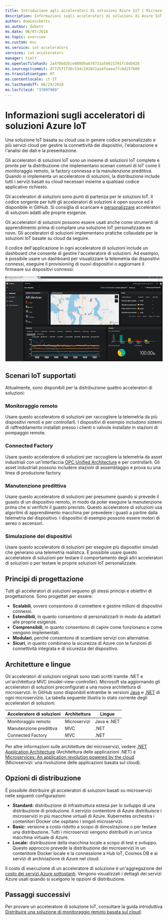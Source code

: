 ```yaml
---
title: Introduzione agli acceleratori di soluzioni Azure IoT | Microsoft Docs
description: Informazioni sugli acceleratori di soluzioni di Azure IoT. Gli acceleratori di soluzioni IoT sono soluzioni complete, end-to-end, pronte per la distribuzione.
author: dominicbetts
ms.author: dobett
ms.date: 06/07/2018
ms.topic: overview
ms.custom: mvc
ms.service: iot-accelerators
services: iot-accelerators
manager: timlt
ms.openlocfilehash: 2a4f0b035ce80809a678731a50921791fc0db928
ms.sourcegitcommit: d7725f1f20c534c102021aa4feaea7fc0d257609
ms.translationtype: HT
ms.contentlocale: it-IT
ms.lasthandoff: 06/29/2018
ms.locfileid: "37097989"
---
```

# <a name="what-are-azure-iot-solution-accelerators"></a>Informazioni sugli acceleratori di soluzioni Azure IoT

Una soluzione IoT basata su cloud usa in genere codice personalizzato e più servizi cloud per gestire la connettività dei dispositivi, l'elaborazione e l'analisi dei dati e la presentazione.

Gli acceleratori di soluzioni IoT sono un insieme di soluzioni IoT complete e pronte per la distribuzione che implementano scenari comuni di IoT come il monitoraggio remoto, la factory connessa e la manutenzione predittiva. Quando si implementa un acceleratore di soluzioni, la distribuzione include tutti i servizi basati su cloud necessari insieme a qualsiasi codice applicativo richiesto.

Gli acceleratori di soluzioni sono punti di partenza per le soluzioni IoT. Il codice sorgente per tutti gli acceleratori di soluzioni è open source ed è disponibile in GitHub. Si consiglia di scaricare e [personalizzare](iot-accelerators-remote-monitoring-customize.md) acceleratori di soluzioni adatti alle proprie esigenze.

Gli acceleratori di soluzioni possono essere usati anche come strumenti di apprendimento prima di compilare una soluzione IoT personalizzata ex novo. Gli acceleratori di soluzioni implementano pratiche collaudate per le soluzioni IoT basate su cloud da seguire.

Il codice dell'applicazione in ogni acceleratore di soluzioni include un dashboard che consente di gestire l'acceleratore di soluzioni. Ad esempio, è possibile usare un dashboard per visualizzare la telemetria dai dispositivi connessi, eseguire il provisioning di nuovi dispositivi o aggiornare il firmware sui dispositivi connessi:

[![Dashboard della soluzione](./media/about-iot-accelerators/dashboard-inline.png)](./media/about-iot-accelerators/dashboard-expanded.png#lightbox)

## <a name="supported-iot-scenarios"></a>Scenari IoT supportati

Attualmente, sono disponibili per la distribuzione quattro acceleratori di soluzioni:

### <a name="remote-monitoring"></a>Monitoraggio remoto

Usare questo acceleratore di soluzioni per raccogliere la telemetria da più dispositivi remoti e per controllarli. I dispositivi di esempio includono sistemi di raffreddamento installati presso i clienti o valvole installate in stazioni di pompaggio remote.

### <a name="connected-factory"></a>Connected Factory

Usare questo acceleratore di soluzioni per raccogliere la telemetria da asset industriali con un'interfaccia [OPC Unified Architecture](https://opcfoundation.org/about/opc-technologies/opc-ua/) e per controllarli. Gli asset industriali possono includere stazioni di assemblaggio e prova su una linea di produzione factory.

### <a name="predictive-maintenance"></a>Manutenzione predittiva

Usare questo acceleratore di soluzioni per presumere quando si prevede il guasto di un dispositivo remoto, in modo da poter eseguire la manutenzione prima che si verifichi il guasto previsto. Questo acceleratore di soluzioni usa algoritmi di apprendimento macchina per prevedere i guasti a partire dalla telemetria del dispositivo. I dispositivi di esempio possono essere motori di aereo o ascensori.

### <a name="device-simulation"></a>Simulazione dei dispositivi

Usare questo acceleratore di soluzioni per eseguire più dispositivi simulati che generano una telemetria realistica. È possibile usare questo acceleratore di soluzioni per testare il comportamento degli altri acceleratori di soluzioni o per testare le proprie soluzioni IoT personalizzate.

## <a name="design-principles"></a>Principi di progettazione

Tutti gli acceleratori di soluzioni seguono gli stessi principi e obiettivi di progettazione. Sono progettati per essere:

* **Scalabili**, ovvero consentono di connettere e gestire milioni di dispositivi connessi.
* **Estendibili**, in quanto consentono di personalizzarli in modo da adattarli alle proprie esigenze.
* **Comprensibili**, in quanto consentono di capire come funzionano e come vengono implementati.
* **Modulari**, perché consentono di scambiare servizi con alternative.
* **Sicuri**, in quanto combinano la sicurezza di Azure con le funzioni di connettività integrata e di sicurezza del dispositivo.

## <a name="architectures-and-languages"></a>Architetture e lingue

Gli acceleratori di soluzioni originali sono stati scritti tramite .NET e un'architettura MVC (model-view-controller). Microsoft sta aggiornando gli acceleratori di soluzioni preconfigurati a una nuova architettura di microservizi. In GitHub sono disponibili entrambe le versioni [Java](https://github.com/Azure/azure-iot-pcs-remote-monitoring-java) e [.NET](https://github.com/Azure/azure-iot-pcs-remote-monitoring-dotnet) di ogni microservizio. La tabella seguente illustra lo stato corrente degli acceleratori di soluzioni.

| Acceleratore di soluzioni   | Architettura  | Lingue     |
| ---------------------- | ------------- | ------------- |
| Monitoraggio remoto      | Microservizi | Java e .NET |
| Manutenzione predittiva | MVC           | .NET          |
| Connected Factory      | MVC           | .NET          |

Per altre informazioni sulle architetture dei microservizi, vedere [.NET Application Architecture](https://www.microsoft.com/net/learn/architecture) (Architettura delle applicazioni .NET) e [Microservices: An application revolution powered by the cloud](https://azure.microsoft.com/blog/microservices-an-application-revolution-powered-by-the-cloud/) (Microservizi: una rivoluzione delle applicazioni basata sul cloud).

## <a name="deployment-options"></a>Opzioni di distribuzione

È possibile distribuire gli acceleratori di soluzioni basati su microservizi nelle seguenti configurazioni:

* **Standard:** distribuzione di infrastruttura estesa per lo sviluppo di una distribuzione di produzione. Il servizio contenitore di Azure distribuisce i microservizi in più macchine virtuali di Azure. Kubernetes orchestra i contenitori Docker che ospitano i singoli microservizi.
* **Basic:** versione a costo ridotto a scopo di dimostrazione o per testare una distribuzione. Tutti i microservizi vengono distribuiti in un'unica macchina virtuale di Azure.
* **Locale:** distribuzione della macchina locale a scopo di test e sviluppo. Questo approccio prevede la distribuzione dei microservizi in un contenitore Docker locale e la connessione a Hub IoT, Cosmos DB e ai servizi di archiviazione di Azure nel cloud.

Il costo di esecuzione di un acceleratore di soluzione è un'aggregazione del [costo dei servizi Azure sottostanti](https://azure.microsoft.com/pricing). Vengono visualizzati i dettagli dei servizi Azure usati quando si scelgono le opzioni di distribuzione.

## <a name="next-steps"></a>Passaggi successivi

Per provare un acceleratore di soluzione IoT, consultare la guida introduttiva [Distribuire una soluzione di monitoraggio remoto basata sul cloud](quickstart-remote-monitoring-deploy.md).
